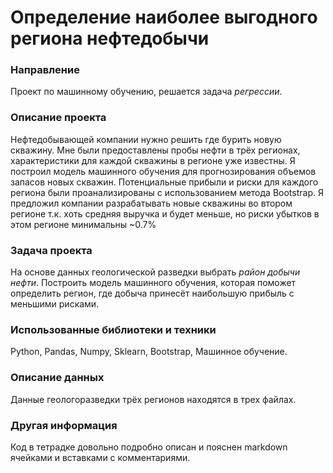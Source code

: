 # Определение наиболее выгодного региона нефтедобычи

### Направление
Проект по машинному обучению, решается задача *регрессии*.

### Описание проекта
Нефтедобывающей компании нужно решить где бурить новую скважину. Мне были предоставлены пробы нефти в трёх регионах, характеристики для каждой скважины в регионе уже известны. Я построил модель машинного обучения для прогнозирования объемов запасов новых скважин. Потенциальные прибыли и риски для каждого региона были проанализированы с использованием метода Bootstrap. Я предложил компании разрабатывать новые скважины во втором регионе т.к. хоть средняя выручка и будет меньше, но риски убытков в этом регионе минимальны ~0.7%

### Задача проекта
На основе данных геологической разведки выбрать *район добычи нефти*. Построить модель машинного обучения, которая поможет определить регион, где добыча принесёт наибольшую прибыль с меньшими рисками.

### Использованные библиотеки и техники
Python, Pandas, Numpy, Sklearn, Bootstrap, Машинное обучение.

### Описание данных
Данные геологоразведки трёх регионов находятся в трех файлах.

### Другая информация
Код в тетрадке довольно подробно описан и пояснен markdown ячейками и вставками с комментариями.
